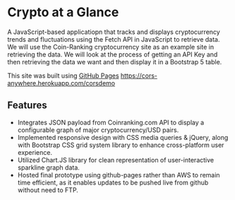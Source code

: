 # Crypto at a Glance

A JavaScript-based applicatiopn that tracks and displays cryptocurrency trends and fluctuations
using the Fetch API in JavaScript to retrieve data. We will use the Coin-Ranking cryptocurrency site as an example site in retrieving the data. We will look at the process of getting an API Key and then retrieving the data we want and then display it in a Bootstrap 5 table.

This site was built using [GitHub Pages](https://joemogy.github.io/crypto-king/index.html)
https://cors-anywhere.herokuapp.com/corsdemo
## Features

- Integrates JSON payload from Coinranking.com API to display a configurable graph of major cryptocurrency/USD pairs.
- Implemented responsive design with CSS media queries & jQuery, along with Bootstrap CSS grid system library to enhance cross-platform user experience.
- Utilized Chart.JS library for clean representation of user-interactive sparkline graph data.
- Hosted final prototype using github-pages rather than AWS to remain time efficient, as it enables updates to be pushed live from github without need to FTP.
